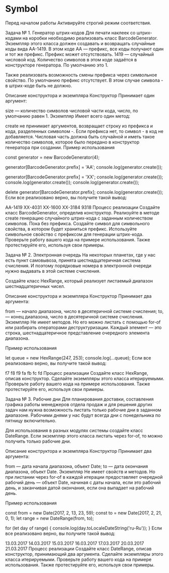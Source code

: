 # Symbol
Перед началом работы
Активируйте строгий режим соответствия.

Задача № 1. Генератор штрих-кодов
Для печати наклеек со штрих-кодами на коробки необходимо реализовать класс BarcodeGenerator. Экземпляр этого класса должен создавать и возвращать случайные коды вида AA-1419. В этом коде AA — префикс, все коды получают один и тот же префикс. Префикс может отсутствовать. 1419 — случайный числовой код. Количество символов в этом коде задаётся в конструкторе генератора. По умолчанию это 1.

Также реализовать возможность смены префикса через символьное свойство. По умолчанию префикс отсутствует. В этом случае символа - в штрих-коде быть не должно.

Описание конструктора и экземпляра
Конструктор
Принимает один аргумент:

size — количество символов числовой части кода, число, по умолчанию равен 1.
Экземпляр
Имеет всего один метод:

create
не принимает аргументов, возвращает строку из префикса и кода, разделенных символом -. Если префикса нет, то символ - в код не добавляется. Числовая часть должна быть случайной и иметь такое количество символов, которое было передано в конструктор генератора при создании.
Пример использования

const generator = new BarcodeGenerator(4);

generator[BarcodeGenerator.prefix] = 'AA';
console.log(generator.create());

generator[BarcodeGenerator.prefix] = 'XX';
console.log(generator.create());
console.log(generator.create());
console.log(generator.create());

delete generator[BarcodeGenerator.prefix];
console.log(generator.create());
Если все реализовано верно, вы получите такой вывод:


AA-1419
XX-4031
XX-1600
XX-3184
9318
Процесс реализации
Создайте класс BarcodeGenerator, определив конструктор.
Реализуйте в методе create генерацию случайного штрих-кода с заданным количеством символов. Пока без префикса.
Создайте символ для символьного свойства, в котором будет храниться префикс.
Используйте символьное свойство с префиксом для генерации штрих-кода.
Проверьте работу вашего кода на примере использования. Также протестируйте его, используя свои примеры.

Задача № 2. Электронная очередь
На некоторых планетах, где у нас есть пункт самовывоза, принята шестнадцатеричная система счисления. И поэтому порядковые номера в электронной очереди нужно выдавать в этой системе счисления.

Создайте класс HexRange, который реализует листаемый диапазон шестнадцатеричных чисел.

Описание конструктора и экземпляра
Конструктор
Принимает два аргумента:

from — начало диапазона, число в десятеричной системе счисления;
to, — конец диапазона, число в десятеричной системе счисления.
Экземпляр
Не имеет методов. Но его можно листать с помощью for-of или разбирать операторами деструктуризации. Каждый элемент — это строка, шестнадцатеричное представление очередного элемента диапазона.

Пример использования

let queue = new HexRange(247, 253);
console.log(...queue);
Если все реализовано верно, вы получите такой вывод:


f7 f8 f9 fa fb fc fd
Процесс реализации
Создайте класс HexRange, описав конструктор.
Сделайте экземпляры этого класса итерируемыми.
Проверьте работу вашего кода на примере использования. Также протестируйте его, используя свои примеры.

Задача № 3. Рабочие дни
Для планирования доставки, составления графика работы менеджеров отдела продаж и для решения других задач нам нужна возможность листать только рабочие дни в заданном диапазоне. Рабочими днями у нас будут всегда дни с понедельника по пятницу включительно.

Для использования в разных модулях системы создайте класс DateRange. Если экземпляр этого класса листать через for-of, то можно получить только рабочие дни.

Описание конструктора и экземпляра
Конструктор
Принимает два аргумента:

from — дата начала диапазона, объект Date;
to — дата окончания диапазона, объект Date.
Экземпляр
Не имеет свойств и методов. Но при листании через for-of в каждой итерации предоставляет очередной рабочий день — объект Date, начиная с даты начала, если это рабочий день, и заканчивая датой окончания, если она выпадает на рабочий день.

Пример использования

const from = new Date(2017, 2, 13, 23, 59);
const to = new Date(2017, 2, 21, 0, 1);
let range = new DateRange(from, to);

for (let day of range) {
  console.log(day.toLocaleDateString('ru-Ru'));
}
Если все реализовано верно, вы получите такой вывод:


13.03.2017
14.03.2017
15.03.2017
16.03.2017
17.03.2017
20.03.2017
21.03.2017
Процесс реализации
Создайте класс DateRange, описав конструктор, принимающий два аргумента.
Сделайте экземпляры этого класса итерируемыми.
Проверьте работу вашего кода на примере использования. Также протестируйте его, используя свои примеры.